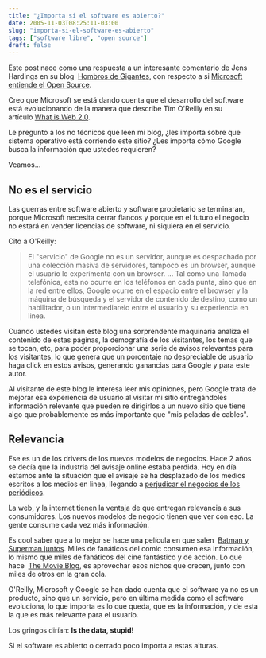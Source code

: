 ```yaml
---
title: "¿Importa si el software es abierto?"
date: 2005-11-03T08:25:11-03:00
slug: "importa-si-el-software-es-abierto"
tags: ["software libre", "open source"]
draft: false
---
```


Este post nace como una respuesta a un interesante comentario de Jens
Hardings en su blog 
[Hombros de Gigantes](https://web.archive.org/web/20080419065204/http://www.hardings.cl/blog/),
con respecto a si
[Microsoft entiende el Open Source](https://web.archive.org/web/20080419065204/http://www.hardings.cl/blog/2005/11/02/entiende-microsoft-el-open-source/).

Creo que Microsoft se está dando cuenta que el desarrollo del software
está evolucionando de la manera que describe Tim O\'Reilly en su
artículo [What is Web 2.0](https://web.archive.org/web/20080419065204/http://www.oreillynet.com/pub/a/oreilly/tim/news/2005/09/30/what-is-web-20.html).

Le pregunto a los no técnicos que leen mi blog, ¿les importa sobre que
sistema operativo está corriendo este sitio? ¿Les importa cómo Google
busca la información que ustedes requieren?

Veamos\...

## No es el servicio 

Las guerras entre software abierto y software propietario se terminaran,
porque Microsoft necesita cerrar flancos y porque en el futuro el
negocio no estará en vender licencias de software, ni siquiera en el
servicio.

Cito a O'Reilly:

> El "servicio" de Google no es un servidor, aunque es despachado por
> una colección masiva de servidores, tampoco es un browser, aunque el
> usuario lo experimenta con un browser. \... Tal como una llamada
> telefónica, esta no ocurre en los teléfonos en cada punta, sino que en
> la red entre ellos, Google ocurre en el espacio entre el browser y la
> máquina de búsqueda y el servidor de contenido de destino, como un
> habilitador, o un intermediareio entre el usuario y su experiencia en
> linea.

Cuando ustedes visitan este blog una sorprendente maquinaria analiza el
contenido de estas páginas, la demografía de los visitantes, los temas
que se tocan, etc, para poder proporcionar una serie de avisos
relevantes para los visitantes, lo que genera que un porcentaje no
despreciable de usuario haga click en estos avisos, generando ganancias
para Google y para este autor.

Al visitante de este blog le interesa leer mis opiniones, pero Google
trata de mejorar esa experiencia de usuario al visitar mi sitio
entregándoles información relevante que pueden re dirigirlos a un nuevo
sitio que tiene algo que probablemente es más importante que "mis
peladas de cables".

## Relevancia

Ese es un de los drivers de los nuevos modelos de negocios. Hace 2 años
se decía que la industria del avisaje online estaba perdida. Hoy en día
estamos ante la situación que el avisaje se ha desplazado de los medios
escritos a los medios en linea, llegando a 
[perjudicar el negocios de los periódicos](/blog/lnds/2005/11/01/la-internet-esta-matando-a-los-periodicos).

La web, y la internet tienen la ventaja de que entregan relevancia a sus
consumidores. Los nuevos modelos de negocio tienen que ver con eso. La
gente consume cada vez más información.

Es cool saber que a lo mejor se hace una película en que salen 
[Batman y Superman juntos](http://web.archive.org/web/20080419065204/http://www.themovieblog.com/archives/2005/04/superman_vs_batman_on_the_big_screen.html).
Miles de fanáticos del comic consumen esa información, lo mismo que
miles de fanáticos del cine fantástico y de acción. Lo que hace 
[The Movie Blog](http://web.archive.org/web/20080419065204/http://www.themovieblog.com/),
es aprovechar esos nichos que crecen, junto con miles de otros en la
gran cola.

O\'Reilly, Microsoft y Google se han dado cuenta que el software ya no
es un producto, sino que un servicio, pero en última medida como el
software evoluciona, lo que importa es lo que queda, que es la
información, y de esta la que es más relevante para el usuario.

Los gringos dirían: **Is the data, stupid!**

Si el software es abierto o cerrado poco importa a estas alturas.
